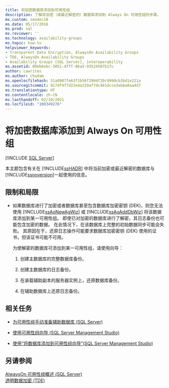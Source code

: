 ```yaml
---
title: 将加密数据库添加到可用性组
description: 了解将加密（或最近解密的）数据库添加到 Always On 可用性组的步骤。
ms.custom: seodec18
ms.date: 05/17/2016
ms.prod: sql
ms.reviewer: ''
ms.technology: availability-groups
ms.topic: how-to
helpviewer_keywords:
- Transparent Data Encryption, AlwaysOn Availability Groups
- TDE, AlwaysOn Availability Groups
- Availability Groups [SQL Server], interoperability
ms.assetid: 09eb6ebc-3051-4fff-86a5-93524507b1fc
author: cawrites
ms.author: chadam
ms.openlocfilehash: 51a0907fe63f1b56f2904f20c9990cb3bd1e221a
ms.sourcegitcommit: 917df4ffd22e4a229af7dc481dcce3ebba0aa4d7
ms.translationtype: HT
ms.contentlocale: zh-CN
ms.lasthandoff: 02/10/2021
ms.locfileid: "100349276"
---
```

# <a name="add-an-encrypted-database-to-an-always-on-availability-group"></a>将加密数据库添加到 Always On 可用性组
[!INCLUDE [SQL Server](../../../includes/applies-to-version/sqlserver.md)]

  本主题包含有关在 [!INCLUDE[ssHADR](../../../includes/sshadr-md.md)] 中将当前加密或最近解密的数据库与 [!INCLUDE[ssnoversion](../../../includes/ssnoversion-md.md)]一起使用的信息。  
  
 
##  <a name="limitations-and-restrictions"></a><a name="Restrictions"></a> 限制和局限  
  
-   如果数据库进行了加密或者数据库甚至包含数据库加密密钥 (DEK)，则您无法使用 [!INCLUDE[ssAoNewAgWiz](../../../includes/ssaonewagwiz-md.md)] 或 [!INCLUDE[ssAoAddDbWiz](../../../includes/ssaoadddbwiz-md.md)] 将该数据库添加到某一可用性组。 即使已对加密的数据库进行了解密，其日志备份也可能包含加密的数据。 在此情况下，在该数据库上完整的初始数据同步可能会失败。 其原因在于，还原日志操作可能要求数据库加密密钥 (DEK) 使用的证书，但该证书可能不可用。  
  
     为使解密的数据库可添加到某一可用性组，请使用向导：  
  
    1.  创建主数据库的完整数据库备份。 
  
    2.  创建主数据库的日志备份。  
  
    3.  在承载辅助副本的服务器实例上，还原数据库备份。  
    
    4.  在辅助数据库上还原日志备份。  
  
##  <a name="related-tasks"></a><a name="RelatedTasks"></a> 相关任务  
  
-   [为可用性组手动准备辅助数据库 (SQL Server)](../../../database-engine/availability-groups/windows/manually-prepare-a-secondary-database-for-an-availability-group-sql-server.md)  
  
-   [使用可用性组向导 (SQL Server Management Studio)](../../../database-engine/availability-groups/windows/use-the-availability-group-wizard-sql-server-management-studio.md)  
  
-   [使用“将数据库添加到可用性组向导”(SQL Server Management Studio)](../../../database-engine/availability-groups/windows/availability-group-add-database-to-group-wizard.md)  
  
## <a name="see-also"></a>另请参阅  
 [AlwaysOn 可用性组概述 (SQL Server)](../../../database-engine/availability-groups/windows/overview-of-always-on-availability-groups-sql-server.md)   
 [透明数据加密 (TDE)](../../../relational-databases/security/encryption/transparent-data-encryption.md)  
  
  
